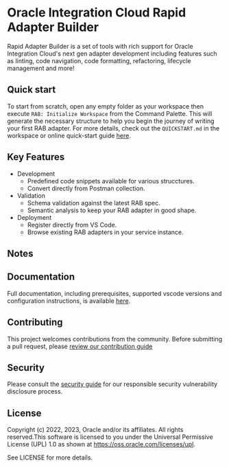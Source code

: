 # Oracle Integration Cloud Rapid Adapter Builder

Rapid Adapter Builder is a set of tools with rich support for Oracle Integration Cloud's next gen adapter development including features such as linting, code navigation, code formatting, refactoring, lifecycle management and more!

## Quick start

To start from scratch, open any empty folder as your workspace then execute `RAB: Initialize Workspace` from the Command Palette. This will generate the necessary structure to help you begin the journey of writing your first RAB adapter. For more details, check out the `QUICKSTART.md` in the workspace or online quick-start guide [here](https://www.oracle.com/pls/topic/lookup?ctx=appint&id=ICRAB).

## Key Features

- Development
  - Predefined code snippets available for various strucctures.
  - Convert directly from Postman collection.
- Validation
  - Schema validation against the latest RAB spec.
  - Semantic analysis to keep your RAB adapter in good shape.
- Deployment
  - Register directly from VS Code.
  - Browse existing RAB adapters in your service instance.

## Notes

## Documentation

Full documentation, including prerequisites, supported vscode versions and configuration instructions, is available [here](https://www.oracle.com/pls/topic/lookup?ctx=appint&id=ICNAB).

## Contributing

This project welcomes contributions from the community. Before submitting a pull request, please [review our contribution guide](./CONTRIBUTING.md)

## Security

Please consult the [security guide](./SECURITY.md) for our responsible security vulnerability disclosure process.

## License

Copyright (c) 2022, 2023, Oracle and/or its affiliates. All rights reserved.This software is licensed to you under the Universal Permissive License (UPL) 1.0 as shown at https://oss.oracle.com/licenses/upl.

See LICENSE for more details.
